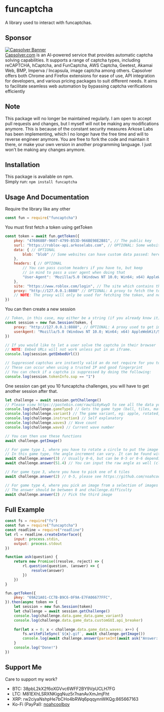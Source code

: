# funcaptcha
A library used to interact with funcaptchas.
## Sponsor
[![Capsolver Banner](https://github.com/noahcoolboy/funcaptcha/assets/46800081/ac9da915-937d-4694-9e14-dfdb5a56753b)](https://www.capsolver.com/?utm_source=github&utm_medium=funcaptcha-library&utm_campaign=banner_github)  
[Capsolver.com](https://www.capsolver.com/?utm_source=github&utm_medium=funcaptcha-library&utm_campaign=banner_github) is an AI-powered service that provides automatic captcha solving capabilities. It supports a range of captcha types, including reCAPTCHA, hCaptcha, and FunCaptcha, AWS Captcha, Geetest, Akamai Web, BMP, Imperva / Incapsula, image captcha among others. Capsolver offers both Chrome and Firefox extensions for ease of use, API integration for developers, and various pricing packages to suit different needs. It aims to facilitate seamless web automation by bypassing captcha verifications efficiently
## Note
This package will no longer be maintained regularly. I am open to accept pull requests and changes, but I myself will not be making any modifications anymore. This is because of the constant security measures Arkose Labs has been implementing, which I no longer have the free time and will to reverse engineer anymore. You are free to fork the code and maintain it there, or make your own version in another programming language. I just won't be making any changes anymore.
## Installation
This package is available on npm.  
Simply run: `npm install funcaptcha`
## Usage And Documentation
Require the library like any other
```js
const fun = require("funcaptcha")
```

You must first fetch a token using getToken
```js
const token = await fun.getToken({
    pkey: "476068BF-9607-4799-B53D-966BE98E2B81", // The public key
    surl: "https://roblox-api.arkoselabs.com", // OPTIONAL: Some websites can have a custom service URL
    data: { // OPTIONAL
        blob: "blob" // Some websites can have custom data passed: here it is data[blob]
    },
    headers: { // OPTIONAL
        // You can pass custom headers if you have to, but keep
        // in mind to pass a user agent when doing that
        "User-Agent": 'Mozilla/5.0 (Windows NT 10.0; Win64; x64) AppleWebKit/537.36 (KHTML, like Gecko) Chrome/102.0.0.0 Safari/537.36'
    },
    site: "https://www.roblox.com/login", // The site which contains the funcaptcha
    proxy: "http://127.0.0.1:8888" // OPTIONAL: A proxy to fetch the token, usually not required
    // NOTE: The proxy will only be used for fetching the token, and not future requests such as getting images and answering captchas
})
```

You can then create a new session
```js
// Token, in this case, may either be a string (if you already know it) or an object you received from getToken (it will strip the token out of the object)
const session = new fun.Session(token, {
    proxy: "http://127.0.0.1:8888", // OPTIONAL: A proxy used to get images and answer captchas, usually not required
    userAgent: "Mozilla/5.0 (Windows NT 10.0; Win64; x64) AppleWebKit/537.36 (KHTML, like Gecko) Chrome/102.0.0.0 Safari/537.36" // OPTIONAL: Custom user agent for all future requests
})

// If you would like to let a user solve the captcha in their browser
// NOTE: Embed URLs will not work unless put in an iframe.
console.log(session.getEmbedUrl())

// Suppressed captchas are instantly valid an do not require for you to load a challenge (it will error)
// These can occur when using a trusted IP and good fingerprint
// You can check if a captcha is suppressed by doing the following:
console.log(session.tokenInfo.sup == "1")
```

One session can get you 10 funcaptcha challenges, you will have to get another session after that.
```js
let challenge = await session.getChallenge()
// Please view https://pastebin.com/raw/Gi6yKwyD to see all the data you can find 
console.log(challenge.gameType) // Gets the game type (ball, tiles, matchkey, etc...)
console.log(challenge.variant) // The game variant, eg: apple, rotated, maze, dice_pair, dart, card, 3d_rollball_animals, etc...
console.log(challenge.instruction) // Self explanatory
console.log(challenge.waves) // Wave count
console.log(challenge.wave) // Current wave number

// You can then use these functions
await challenge.getImage()

// For game type 1, where you have to rotate a circle to put the image in the correct orientation
// In this game type, the angle increment can vary. It can be found with challenge.increment
await challenge.answer(3) // Usually 0-6, but can be 0-5 or 0-6 depending on challenge.increment (clockwise)
await challenge.answer(51.4) // You can input the raw angle as well (clockwise, negative for counter clockwise)

// For game type 3, where you have to pick one of 6 tiles
await challenge.answer(2) // 0-5, please see https://github.com/noahcoolboy/roblox-funcaptcha/raw/master/img.gif

// For game type 4, where you pick an image from a selection of images which matches the prompt compared to the image on the left
// The answer should be between 0 and challenge.difficulty
await challenge.answer(2) // Pick the third image
```

## Full Example
```js
const fs = require("fs")
const fun = require("funcaptcha")
const readline = require("readline")
let rl = readline.createInterface({
    input: process.stdin,
    output: process.stdout
})

function ask(question) {
    return new Promise((resolve, reject) => {
        rl.question(question, (answer) => {
            resolve(answer)
        })
    })
}

fun.getToken({
    pkey: "69A21A01-CC7B-B9C6-0F9A-E7FA06677FFC",
}).then(async token => { 
    let session = new fun.Session(token)
    let challenge = await session.getChallenge()
    console.log(challenge.data.game_data.game_variant)
    console.log(challenge.data.game_data.customGUI.api_breaker)
    
    for(let x = 0; x < challenge.data.game_data.waves; x++) {
        fs.writeFileSync(`${x}.gif`, await challenge.getImage())
        console.log(await challenge.answer(parseInt(await ask("Answer: "))))
    }
    console.log("Done!")
})
```


## Support Me
Care to support my work?
* BTC: 38pbL2kX2f6oXGVvc6WFF2BY9VpUCLH7FG
* LTC: M81EXhLSRXNKigqNuz5r7nanAvXmJmjFht
* XRP: rw2ciyaNshpHe7bCHo4bRWq6pqqynnWKQg:865667163
* Ko-Fi (PayPal): [noahcoolboy](https://ko-fi.com/noahcoolboy)
